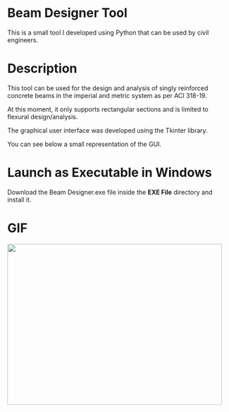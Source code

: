# Beam Designer Tool
This is a small tool I developed using Python that can be used by civil engineers.


# Description
This tool can be used for the design and analysis of singly reinforced concrete beams in the imperial and metric system as per ACI 318-19.

At this moment, it only supports rectangular sections and is limited to flexural design/analysis.

The graphical user interface was developed using the Tkinter library.

You can see below a small representation of the GUI.


# Launch as Executable in Windows
Download the Beam Designer.exe file inside the **EXE File** directory and install it.


# GIF
<img src="https://media.giphy.com/media/RjVcs4OL8TJc062l8i/giphy.gif" width="487" height="365" />
